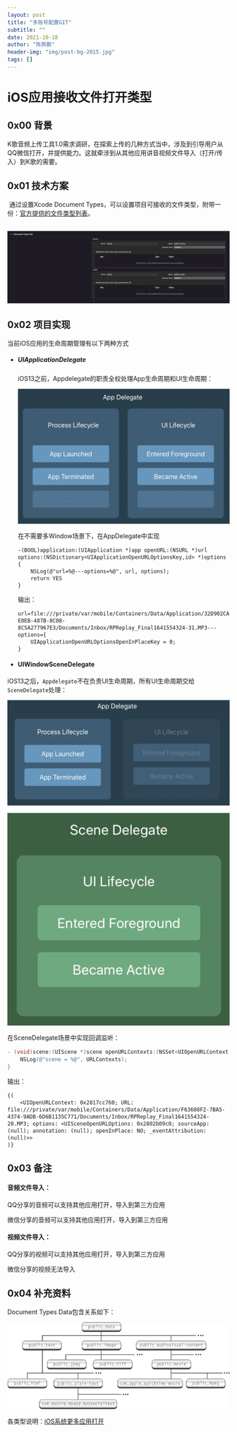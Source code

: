 ```yaml
---
layout: post
title: "多账号配置GIT"
subtitle: ""
date: 2021-10-18
author: "陈燕鹏"
header-img: "img/post-bg-2015.jpg"
tags: []
---
```




# iOS应用接收文件打开类型



## 0x00 背景

​	K歌音频上传工具1.0需求调研，在探索上传的几种方式当中，涉及到引导用户从QQ微信打开，并提供能力。这就牵涉到从其他应用讲音视频文件导入（打开/传入）到K歌的需要。

## 0x01 技术方案

​	通过设置Xcode Document Types，可以设置项目可接收的文件类型，附带一份：[官方提供的文件类型列表](https://developer.apple.com/library/archive/documentation/Miscellaneous/Reference/UTIRef/Articles/System-DeclaredUniformTypeIdentifiers.html#//apple_ref/doc/uid/TP40009259-SW1)。

​	![](img/2022-01-19-iOS-OpenType/doctypes.png)



## 0x02 项目实现

当前iOS应用的生命周期管理有以下两种方式

- ##### UIApplicationDelegate

  iOS13之前，Appdelegate的职责全权处理App生命周期和UI生命周期：

  ![](img/2022-01-19-iOS-OpenType/appdelegate.jpg)

  在不需要多Window场景下，在AppDelegate中实现

  ```objc
  -(BOOL)application:(UIApplication *)app openURL:(NSURL *)url options:(NSDictionary<UIApplicationOpenURLOptionsKey,id> *)options {
      NSLog(@"url=%@---options=%@", url, options);
      return YES
  }
  ```

  输出：

  ```
  url=file:///private/var/mobile/Containers/Data/Application/32D902CA-E0EB-487B-8C08-8C5A277967E3/Documents/Inbox/RPReplay_Final1641554324-31.MP3---options={
      UIApplicationOpenURLOptionsOpenInPlaceKey = 0;
  }
  ```

  

- #### UIWindowSceneDelegate	

​	iOS13之后，`Appdelegate`不在负责UI生命周期，所有UI生命周期交给`SceneDelegate`处理：

![](img/2022-01-19-iOS-OpenType/scene_Appdelegate.jpg)

![](img/2022-01-19-iOS-OpenType/scene_delegate.jpg)

在SceneDelegate场景中实现回调监听：

```objective-c
- (void)scene:(UIScene *)scene openURLContexts:(NSSet<UIOpenURLContext *> *)URLContexts {
    NSLog(@"scene = %@", URLContexts);
}
```

输出：

```
{(
    <UIOpenURLContext: 0x2817cc760; URL: file:///private/var/mobile/Containers/Data/Application/F63608F2-7BA5-4374-9ADB-6D6B1135C771/Documents/Inbox/RPReplay_Final1641554324-20.MP3; options: <UISceneOpenURLOptions: 0x2802b09c0; sourceApp: (null); annotation: (null); openInPlace: NO; _eventAttribution: (null)>>
)}
```

## 0x03 备注

#### 音频文件导入：

QQ分享的音频可以支持其他应用打开，导入到第三方应用

微信分享的音频可以支持其他应用打开，导入到第三方应用

#### 视频文件导入：

QQ分享的视频可以支持其他应用打开，导入到第三方应用

微信分享的视频无法导入



## 0x04 补充资料

Document Types Data包含关系如下：

![](img/2022-01-19-iOS-OpenType/public.data.gif)



各类型说明：[iOS系统更多应用打开](https://developer.apple.com/library/archive/documentation/Miscellaneous/Reference/UTIRef/Articles/System-DeclaredUniformTypeIdentifiers.html#//apple_ref/doc/uid/TP40009259-SW1)





